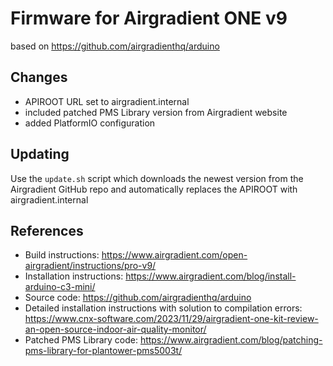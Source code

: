 # Firmware for Airgradient ONE v9

based on https://github.com/airgradienthq/arduino

## Changes
- APIROOT URL set to airgradient.internal
- included patched PMS Library version from Airgradient website
- added PlatformIO configuration

## Updating
Use the `update.sh` script which downloads the newest version from
the Airgradient GitHub repo and automatically replaces the APIROOT
with airgradient.internal

## References
- Build instructions: https://www.airgradient.com/open-airgradient/instructions/pro-v9/
- Installation instructions: https://www.airgradient.com/blog/install-arduino-c3-mini/
- Source code: https://github.com/airgradienthq/arduino
- Detailed installation instructions with solution to compilation errors: https://www.cnx-software.com/2023/11/29/airgradient-one-kit-review-an-open-source-indoor-air-quality-monitor/
- Patched PMS Library code: https://www.airgradient.com/blog/patching-pms-library-for-plantower-pms5003t/
